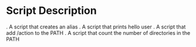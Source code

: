# Script Description
. A script that creates an alias
. A script that prints hello user
. A script that add /action to the PATH
. A script that count the number of directories in the PATH
